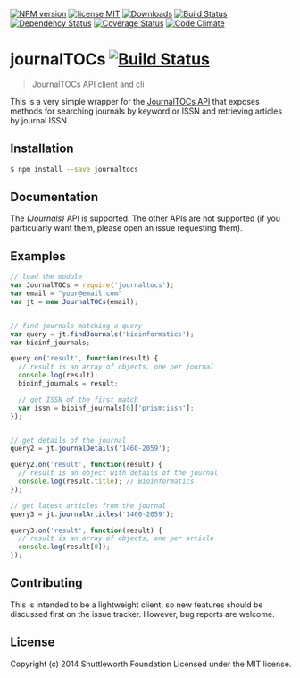 [![NPM version](https://badge.fury.io/js/node-journalTOCs.svg)][npm]
[![license MIT](http://b.repl.ca/v1/license-MIT-brightgreen.png)][license]
[![Downloads](http://img.shields.io/npm/dm/node-journalTOCs.svg)][downloads]
[![Build Status](https://secure.travis-ci.org/ContentMine/node-journalTOCs.png?branch=master)][travis]
[![Dependency Status](https://gemnasium.com/ContentMine/node-journalTOCs.png)][gemnasium]
[![Coverage Status](https://img.shields.io/coveralls/ContentMine/node-journalTOCs.svg)][coveralls]
[![Code Climate](https://codeclimate.com/github/ContentMine/node-journalTOCs.png)][codeclimate]

[npm]: http://badge.fury.io/js/node-journalTOCs
[travis]: http://travis-ci.org/ContentMine/node-journalTOCs
[coveralls]: https://coveralls.io/r/ContentMine/node-journalTOCs
[gemnasium]: https://gemnasium.com/ContentMine/node-journalTOCs
[license]: https://github.com/ContentMine/node-journalTOCs/blob/master/LICENSE-MIT
[codeclimate]: https://codeclimate.com/github/ContentMine/node-journalTOCs
[downloads]: https://nodei.co/npm/node-journalTOCs

# journalTOCs [![Build Status](https://secure.travis-ci.org/ContentMine/node-journalTOCs.png?branch=master)](http://travis-ci.org/ContentMine/node-journalTOCs)

> JournalTOCs API client and cli

This is a very simple wrapper for the [JournalTOCs API](http://www.journaltocs.ac.uk/develop.php) that exposes methods for searching journals by keyword or ISSN and retrieving articles by journal ISSN.

## Installation

```sh
$ npm install --save journaltocs
```

## Documentation

The _(Journals)_ API is supported. The other APIs are not supported (if you particularly want them, please open an issue requesting them).

## Examples

```js
// load the module
var JournalTOCs = require('journaltocs');
var email = "your@email.com"
var jt = new JournalTOCs(email);


// find journals matching a query
var query = jt.findJournals('bioinformatics');
var bioinf_journals;

query.on('result', function(result) {
  // result is an array of objects, one per journal
  console.log(result);
  bioinf_journals = result;

  // get ISSN of the first match
  var issn = bioinf_journals[0]['prism:issn'];
});


// get details of the journal
query2 = jt.journalDetails('1460-2059');

query2.on('result', function(result) {
  // result is an object with details of the journal
  console.log(result.title); // Bioinformatics
});

// get latest articles from the journal
query3 = jt.journalArticles('1460-2059');

query3.on('result', function(result) {
  // result is an array of objects, one per article
  console.log(result[0]);
});

```

## Contributing

This is intended to be a lightweight client, so new features should be discussed first on the issue tracker. However, bug reports are welcome.


## License

Copyright (c) 2014 Shuttleworth Foundation
Licensed under the MIT license.
